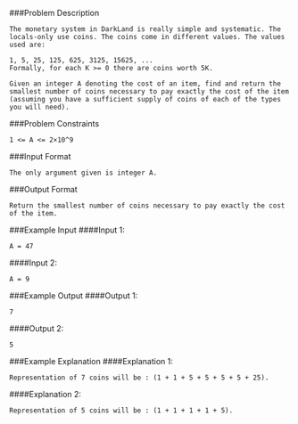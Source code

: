 ###Problem Description
```
The monetary system in DarkLand is really simple and systematic. The locals-only use coins. The coins come in different values. The values used are:

1, 5, 25, 125, 625, 3125, 15625, ...
Formally, for each K >= 0 there are coins worth 5K.

Given an integer A denoting the cost of an item, find and return the smallest number of coins necessary to pay exactly the cost of the item (assuming you have a sufficient supply of coins of each of the types you will need).
```


###Problem Constraints
```
1 <= A <= 2×10^9
```


###Input Format
```
The only argument given is integer A.
```


###Output Format
```
Return the smallest number of coins necessary to pay exactly the cost of the item.
```


###Example Input
####Input 1:

```
A = 47
```
####Input 2:

```
A = 9
```


###Example Output
####Output 1:

```
7
```
####Output 2:

```
5
```


###Example Explanation
####Explanation 1:

```
Representation of 7 coins will be : (1 + 1 + 5 + 5 + 5 + 5 + 25).
```
####Explanation 2:

```
Representation of 5 coins will be : (1 + 1 + 1 + 1 + 5).
```